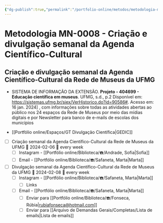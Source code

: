 ```yaml
---
{"dg-publish":true,"permalink":"/portfolio-online/metodos/metodologia-mn-0008-criacao-e-divulgacao-semanal-da-agenda-cientifico-cultural/","tags":["💼/🎯/🛠️"],"created":"2024-02-14T12:36:19.940-03:00","updated":"2024-02-11T11:18:06.693-03:00"}
---
```



# Metodologia MN-0008 - Criação e divulgação semanal da Agenda Científico-Cultural

## Criação e divulgação semanal da Agenda Científico-Cultural da Rede de Museus da UFMG   
- SISTEMA DE INFORMAÇÃO DA EXTENSÃO. **Projeto - 404699 - Educação científica em museus**. UFMG, s.d., p.2 Disponível em: <https://sistemas.ufmg.br/siex/VerHistorico.do?id=90586#>. Acesso em: 16 jan. 2024] , com informações sobre todas as atividades abertas ao público nos 24 espaços da Rede de Museus por meio das mídias digitais e por Newsletter para banco de e-mails de escolas dos municípios

- [[Portfólio online/Espaços/GT Divulgação Científica\|GEDIC]]

- [ ] Criação semanal da Agenda Científico-Cultural da Rede de Museus da UFMG 📅 2024-02-06 🔁 every week 
	- [ ] Instagram - [[Portfólio online/Biblioteca/☎️/Andrade, Sofia\|Sofia]]
	- [ ] Email - [[Portfólio online/Biblioteca/☎️/Safaneta, Marta\|Marta]]
- [ ] Divulgação semanal da Agenda Científico-Cultural da Rede de Museus da UFMG 📅 2024-02-08 🔁 every week 
	- [ ] Instagram - [[Portfólio online/Biblioteca/☎️/Safaneta, Marta\|Marta]]
		- [ ] Links
	- [ ] Email - [[Portfólio online/Biblioteca/☎️/Safaneta, Marta\|Marta]]
		- [ ] Enviar para [[Portfólio online/Biblioteca/☎️/Fonseca, Rúbia\|rubiafonseca@hotmail.com]]
		- [ ] Enviar para [[Arquivo de Demandas Gerais/Completas/Lista de emails\|Lista de emails]]